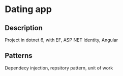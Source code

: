 # Dating app

## Description
Project in dotnet 6, with EF, ASP NET Identity, Angular

## Patterns
Dependecy injection, repsitory pattern, unit of work 
